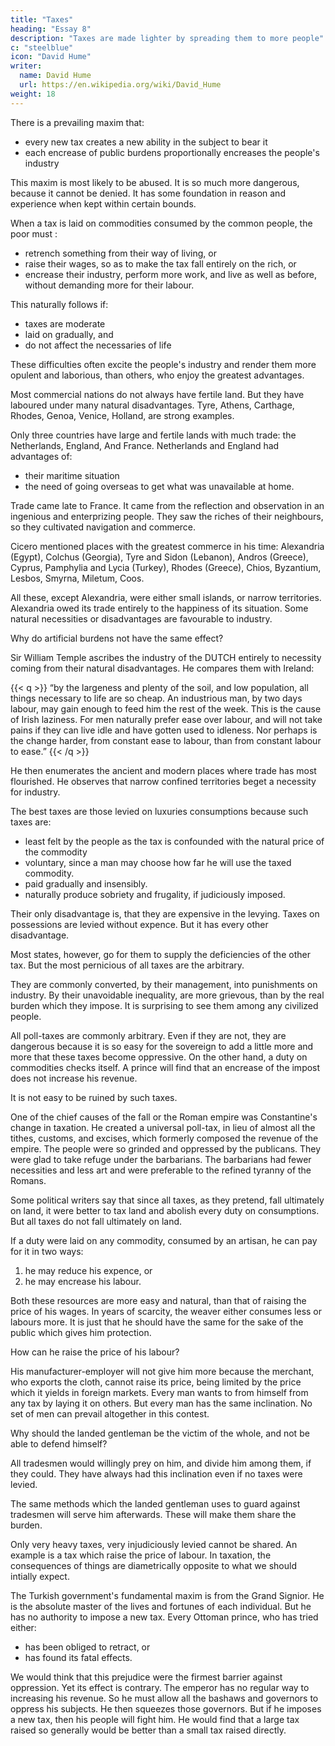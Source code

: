 ```yaml
---
title: "Taxes"
heading: "Essay 8"
description: "Taxes are made lighter by spreading them to more people"
c: "steelblue"
icon: "David Hume"
writer:
  name: David Hume
  url: https://en.wikipedia.org/wiki/David_Hume
weight: 18
---
```



There is a prevailing maxim that:
- every new tax creates a new ability in the subject to bear it
- each encrease of public burdens proportionally encreases the people's industry

This maxim is most likely to be abused. It is so much more dangerous, because it cannot be denied. It has some foundation in reason and experience when kept within certain bounds.

When a tax is laid on commodities consumed by the common people, the poor must :
- retrench something from their way of living, or
- raise their wages, so as to make the tax fall entirely on the rich, or
- encrease their industry, perform more work, and live as well as before, without demanding more for their labour.

This naturally follows if:
- taxes are moderate
- laid on gradually, and
- do not affect the necessaries of life

These difficulties often excite the people's industry and render them more opulent and laborious, than others, who enjoy the greatest advantages.

Most commercial nations do not always have fertile land. But they have laboured under many natural disadvantages. Tyre, Athens, Carthage, Rhodes, Genoa, Venice, Holland, are strong examples.

Only three countries have large and fertile lands with much trade: the Netherlands, England, And France. Netherlands and England had advantages of:
- their maritime situation
- the need of going overseas to get what was unavailable at home.

Trade came late to France. It came from the reflection and observation in an ingenious and enterprizing people. They saw the riches of their neighbours, so they cultivated navigation and commerce.

Cicero mentioned places with the greatest commerce in his time: Alexandria (Egypt), Colchus (Georgia), Tyre and Sidon (Lebanon), Andros (Greece), Cyprus, Pamphylia and Lycia (Turkey), Rhodes (Greece), Chios, Byzantium, Lesbos, Smyrna, Miletum, Coos.

All these, except Alexandria, were either small islands, or narrow territories. Alexandria owed its trade entirely to the happiness of its situation. Some natural necessities or disadvantages are favourable to industry.

Why do artificial burdens not have the same effect?

Sir William Temple ascribes the industry of the DUTCH entirely to necessity coming from their natural disadvantages. He compares them with Ireland:


{{< q >}}
“by the largeness and plenty of the soil, and low population, all things necessary to life are so cheap. An industrious man, by two days labour, may gain enough to feed him the rest of the week. This is the cause of Irish laziness. For men naturally prefer ease over labour, and will not take pains if they can live idle and have gotten used to idleness. <!-- though when, by necessity, they have been inured to it, they cannot leave it, being grown a custom necessary to their health, and to their very entertainment. --> Nor perhaps is the change harder, from constant ease to labour, than from constant labour to ease.”
{{< /q >}}


He then enumerates the ancient and modern places where trade has most flourished. He observes that narrow confined territories beget a necessity for industry.

The best taxes are those levied on luxuries consumptions because such taxes are:
- least felt by the people as the tax is confounded with the natural price of the commodity
- voluntary, since a man may choose how far he will use the taxed commodity.
- paid gradually and insensibly.
- naturally produce sobriety and frugality, if judiciously imposed.

Their only disadvantage is, that they are expensive in the levying. Taxes on possessions are levied without expence. But it has every other disadvantage.

Most states, however, go for them to supply the deficiencies of the other tax.
But the most pernicious of all taxes are the arbitrary.

They are commonly converted, by their management, into punishments on industry. By their unavoidable inequality, are more grievous, than by the real burden which they impose. It is surprising to see them among any civilized people.

All poll-taxes are commonly arbitrary. Even if they are not, they are dangerous because it is so easy for the sovereign to add a little more and more that these taxes become oppressive. On the other hand, a duty on commodities checks itself. A prince will find that an encrease of the impost does not increase his revenue.

It is not easy to be ruined by such taxes. 

One of the chief causes of the fall or the Roman empire was Constantine's change in taxation. He created a universal poll-tax, in lieu of almost all the tithes, customs, and excises, which formerly composed the revenue of the empire. The people were so grinded and oppressed by the publicans. They were glad to take refuge under the barbarians. The barbarians had fewer necessities and less art and were preferable to the refined tyranny of the Romans.

Some political writers say that since all taxes, as they pretend, fall ultimately on land, it were better to tax land and abolish every duty on consumptions. But all taxes do not fall ultimately on land.

If a duty were laid on any commodity, consumed by an artisan, he can pay for it in two ways:
1. he may reduce his expence, or
2. he may encrease his labour.

Both these resources are more easy and natural, than that of raising the price of his wages. In years of scarcity, the weaver either consumes less or labours more. It is just that he should have the same for the sake of the public which gives him protection.

How can he raise the price of his labour?

His manufacturer-employer will not give him more because the merchant, who exports the cloth, cannot raise its price, being limited by the price which it yields in foreign markets. Every man wants to from himself from any tax by laying it on others. But every man has the same inclination. No set of men can prevail altogether in this contest.

Why should the landed gentleman be the victim of the whole, and not be able to defend himself?

All tradesmen would willingly prey on him, and divide him among them, if they could. They have always had this inclination even if no taxes were levied.

The same methods which the landed gentleman uses to guard against tradesmen will serve him afterwards. These will make them share the burden.

Only very heavy taxes, very injudiciously levied cannot be shared. An example is a tax which raise the price of labour. In taxation, the consequences of things are diametrically opposite to what we should intially expect.

The Turkish government's fundamental maxim is from the Grand Signior. He is the absolute master of the lives and fortunes of each individual. But he has no authority to impose a new tax. Every Ottoman prince, who has tried either:
- has been obliged to retract, or
- has found its fatal effects.

We would think that this prejudice were the firmest barrier against oppression. Yet its effect is contrary. The emperor has no regular way to increasing his revenue. So he must allow all the bashaws and governors to oppress his subjects. He then squeezes those governors. But if he imposes a new tax, then his people will fight him. He would find that a large tax raised so generally would be better than a small tax raised directly.